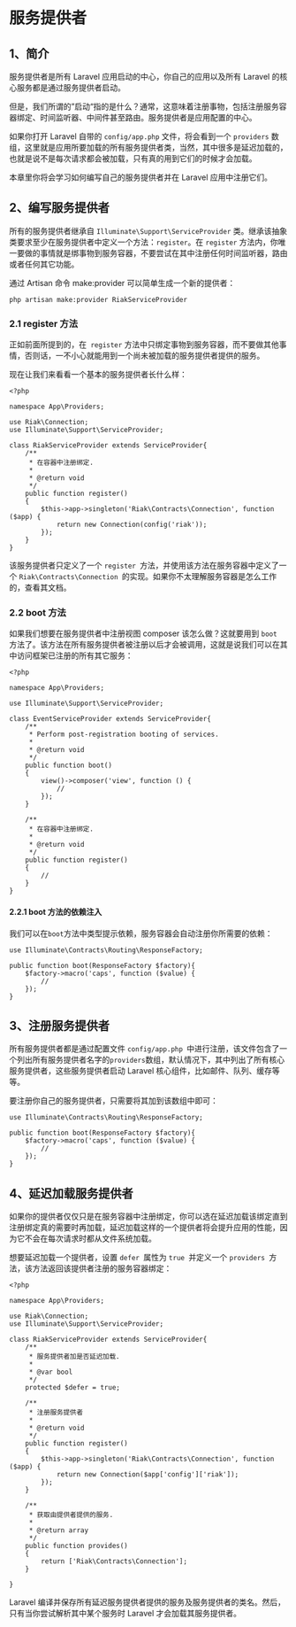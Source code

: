 # 服务提供者

## 1、简介
服务提供者是所有 Laravel 应用启动的中心，你自己的应用以及所有 Laravel 的核心服务都是通过服务提供者启动。

但是，我们所谓的”启动“指的是什么？通常，这意味着注册事物，包括注册服务容器绑定、时间监听器、中间件甚至路由。服务提供者是应用配置的中心。

如果你打开 Laravel 自带的 `config/app.php` 文件，将会看到一个 `providers` 数组，这里就是应用所要加载的所有服务提供者类，当然，其中很多是延迟加载的，也就是说不是每次请求都会被加载，只有真的用到它们的时候才会加载。

本章里你将会学习如何编写自己的服务提供者并在 Laravel 应用中注册它们。

## 2、编写服务提供者
所有的服务提供者继承自 `Illuminate\Support\ServiceProvider` 类。继承该抽象类要求至少在服务提供者中定义一个方法：`register`。在 `register` 方法内，你唯一要做的事情就是绑事物到服务容器，不要尝试在其中注册任何时间监听器，路由或者任何其它功能。

通过 Artisan 命令 make:provider 可以简单生成一个新的提供者：

```
php artisan make:provider RiakServiceProvider
```

### 2.1 register 方法
正如前面所提到的，在` register` 方法中只绑定事物到服务容器，而不要做其他事情，否则话，一不小心就能用到一个尚未被加载的服务提供者提供的服务。

现在让我们来看看一个基本的服务提供者长什么样：

```
<?php

namespace App\Providers;

use Riak\Connection;
use Illuminate\Support\ServiceProvider;

class RiakServiceProvider extends ServiceProvider{
    /**
     * 在容器中注册绑定.
     *
     * @return void
     */
    public function register()
    {
        $this->app->singleton('Riak\Contracts\Connection', function ($app) {
            return new Connection(config('riak'));
        });
    }
}
```

该服务提供者只定义了一个 `register `方法，并使用该方法在服务容器中定义了一个 `Riak\Contracts\Connection `的实现。如果你不太理解服务容器是怎么工作的，查看其文档。

### 2.2 boot 方法
如果我们想要在服务提供者中注册视图 composer 该怎么做？这就要用到 `boot `方法了。该方法在所有服务提供者被注册以后才会被调用，这就是说我们可以在其中访问框架已注册的所有其它服务：

```
<?php

namespace App\Providers;

use Illuminate\Support\ServiceProvider;

class EventServiceProvider extends ServiceProvider{
    /**
     * Perform post-registration booting of services.
     *
     * @return void
     */
    public function boot()
    {
        view()->composer('view', function () {
            //
        });
    }

    /**
     * 在容器中注册绑定.
     *
     * @return void
     */
    public function register()
    {
        //
    }
}
```

#### 2.2.1 boot 方法的依赖注入
我们可以在` boot `方法中类型提示依赖，服务容器会自动注册你所需要的依赖：

```
use Illuminate\Contracts\Routing\ResponseFactory;

public function boot(ResponseFactory $factory){
    $factory->macro('caps', function ($value) {
        //
    });
}
```

## 3、注册服务提供者
所有服务提供者都是通过配置文件 `config/app.php `中进行注册，该文件包含了一个列出所有服务提供者名字的` providers `数组，默认情况下，其中列出了所有核心服务提供者，这些服务提供者启动 Laravel 核心组件，比如邮件、队列、缓存等等。

要注册你自己的服务提供者，只需要将其加到该数组中即可：

```
use Illuminate\Contracts\Routing\ResponseFactory;

public function boot(ResponseFactory $factory){
    $factory->macro('caps', function ($value) {
        //
    });
}
```

## 4、延迟加载服务提供者
如果你的提供者仅仅只是在服务容器中注册绑定，你可以选在延迟加载该绑定直到注册绑定真的需要时再加载，延迟加载这样的一个提供者将会提升应用的性能，因为它不会在每次请求时都从文件系统加载。

想要延迟加载一个提供者，设置 `defer `属性为 `true `并定义一个 `providers `方法，该方法返回该提供者注册的服务容器绑定：

```
<?php

namespace App\Providers;

use Riak\Connection;
use Illuminate\Support\ServiceProvider;

class RiakServiceProvider extends ServiceProvider{
    /**
     * 服务提供者加是否延迟加载.
     *
     * @var bool
     */
    protected $defer = true;

    /**
     * 注册服务提供者
     *
     * @return void
     */
    public function register()
    {
        $this->app->singleton('Riak\Contracts\Connection', function ($app) {
            return new Connection($app['config']['riak']);
        });
    }

    /**
     * 获取由提供者提供的服务.
     *
     * @return array
     */
    public function provides()
    {
        return ['Riak\Contracts\Connection'];
    }

}
```

Laravel 编译并保存所有延迟服务提供者提供的服务及服务提供者的类名。然后，只有当你尝试解析其中某个服务时 Laravel 才会加载其服务提供者。